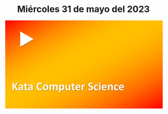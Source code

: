 <h1 align="center"><strong>Miércoles 31 de mayo del 2023</strong></h1>
<a href="https://youtu.be/ZW-DyitO1NI?t=1"><img src="/CLASES/Kata_3/KATA_3.png"></a>